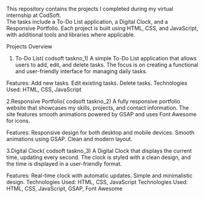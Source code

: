 This repository contains the projects I completed during my virtual internship at CodSoft. 
<br>
The tasks include a To-Do List application, a Digital Clock, and a Responsive Portfolio. Each project is built using HTML, CSS, and JavaScript, with additional tools and libraries where applicable.

Projects Overview
1. To-Do List( codsoft taskno_1)
A simple To-Do List application that allows users to add, edit, and delete tasks. The focus is on creating a functional and user-friendly interface for managing daily tasks.

Features:
Add new tasks.
Edit existing tasks.
Delete tasks.
Technologies Used: HTML, CSS, JavaScript

2.Responsive Portfolio( codsoft taskno_2)
A fully responsive portfolio website that showcases my skills, projects, and contact information. The site features smooth animations powered by GSAP and uses Font Awesome for icons.

Features:
Responsive design for both desktop and mobile devices.
Smooth animations using GSAP.
Clean and modern layout.

3.Digital Clock( codsoft taskno_3)
A Digital Clock that displays the current time, updating every second. The clock is styled with a clean design, and the time is displayed in a user-friendly format.

Features:
Real-time clock with automatic updates.
Simple and minimalistic design.
Technologies Used: HTML, CSS, JavaScript
Technologies Used: HTML, CSS, JavaScript, GSAP, Font Awesome
